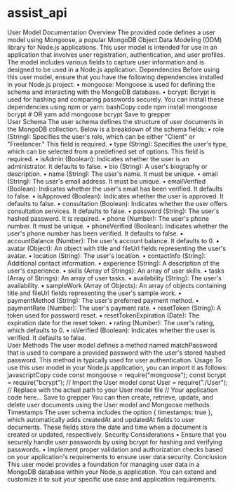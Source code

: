 # assist_api
User Model Documentation
Overview
The provided code defines a user model using Mongoose, a popular MongoDB Object Data Modeling (ODM) library for Node.js applications. This user model is intended for use in an application that involves user registration, authentication, and user profiles. The model includes various fields to capture user information and is designed to be used in a Node.js application.
Dependencies
Before using this user model, ensure that you have the following dependencies installed in your Node.js project:
•	mongoose: Mongoose is used for defining the schema and interacting with the MongoDB database.
•	bcrypt: Bcrypt is used for hashing and comparing passwords securely.
You can install these dependencies using npm or yarn:
bashCopy code
npm install mongoose bcrypt # OR yarn add mongoose bcrypt 
Save to grepper
<br>
User Schema
The user schema defines the structure of user documents in the MongoDB collection. Below is a breakdown of the schema fields:
•	role (String): Specifies the user's role, which can be either "Client" or "Freelancer." This field is required.
•	type (String): Specifies the user's type, which can be selected from a predefined set of options. This field is required.
•	isAdmin (Boolean): Indicates whether the user is an administrator. It defaults to false.
•	bio (String): A user's biography or description.
•	name (String): The user's name. It must be unique.
•	email (String): The user's email address. It must be unique.
•	emailVerified (Boolean): Indicates whether the user's email has been verified. It defaults to false.
•	isApproved (Boolean): Indicates whether the user is approved. It defaults to false.
•	consultation (Boolean): Indicates whether the user offers consultation services. It defaults to false.
•	password (String): The user's hashed password. It is required.
•	phone (Number): The user's phone number. It must be unique.
•	phoneVerified (Boolean): Indicates whether the user's phone number has been verified. It defaults to false.
•	accountBalance (Number): The user's account balance. It defaults to 0.
•	avatar (Object): An object with title and fileUrl fields representing the user's avatar.
•	location (String): The user's location.
•	contactInfo (String): Additional contact information.
•	experience (String): A description of the user's experience.
•	skills (Array of Strings): An array of user skills.
•	tasks (Array of Strings): An array of user tasks.
•	availability (String): The user's availability.
•	sampleWork (Array of Objects): An array of objects containing title and fileUrl fields representing the user's sample work.
•	paymentMethod (String): The user's preferred payment method.
•	paymentRate (Number): The user's payment rate.
•	resetToken (String): A token used for password reset.
•	resetTokenExpiration (Date): The expiration date for the reset token.
•	rating (Number): The user's rating, which defaults to 0.
•	isVerified (Boolean): Indicates whether the user is verified. It defaults to false.
<br>
User Methods
The user model defines a method named matchPassword that is used to compare a provided password with the user's stored hashed password. This method is typically used for user authentication.
Usage
To use this user model in your Node.js application, you can import it as follows:
javascriptCopy code
const mongoose = require("mongoose"); const bcrypt = require("bcrypt"); // Import the User model const User = require("./User"); // Replace with the actual path to your User model file // Your application code here... 
Save to grepper
You can then create, retrieve, update, and delete user documents using the User model and Mongoose methods.
Timestamps
The user schema includes the option { timestamps: true }, which automatically adds createdAt and updatedAt fields to user documents. These fields store the date and time when a document is created or updated, respectively.
Security Considerations
•	Ensure that you securely handle user passwords by using bcrypt for hashing and verifying passwords.
•	Implement proper validation and authorization checks based on your application's requirements to ensure user data security.
Conclusion
This user model provides a foundation for managing user data in a MongoDB database within your Node.js application. You can extend and customize it to suit your specific use case and application requirements.


